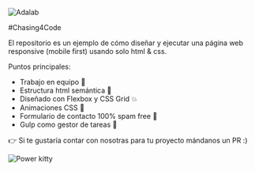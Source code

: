 ![Adalab](http://beta.adalab.es/e-s1-chasing4code/assets/images/logo-adalab.png)


#Chasing4Code
      



El repositorio es un ejemplo de cómo diseñar y ejecutar una página web responsive (mobile first) usando solo html & css.

Puntos principales:

 - Trabajo en equipo :two_women_holding_hands: 
 - Estructura html semántica :raised_hands:
 - Diseñado con Flexbox y CSS Grid :collision:
 - Animaciones CSS :rainbow:
 - Formulario de contacto 100% spam free :star2:
 - Gulp como gestor de tareas :tropical_drink:



:point_right: Si te gustaría contar con nosotras para tu proyecto mándanos un PR :)


![Power kitty](https://media.giphy.com/media/vFKqnCdLPNOKc/giphy.gif)


 
